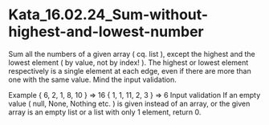 # Kata_16.02.24_Sum-without-highest-and-lowest-number
Sum all the numbers of a given array ( cq. list ), except the highest and the lowest element ( by value, not by index! ).  The highest or lowest element respectively is a single element at each edge, even if there are more than one with the same value.
Mind the input validation.

Example
{ 6, 2, 1, 8, 10 } => 16
{ 1, 1, 11, 2, 3 } => 6
Input validation
If an empty value ( null, None, Nothing etc. ) is given instead of an array, or the given array is an empty list or a list with only 1 element, return 0.

